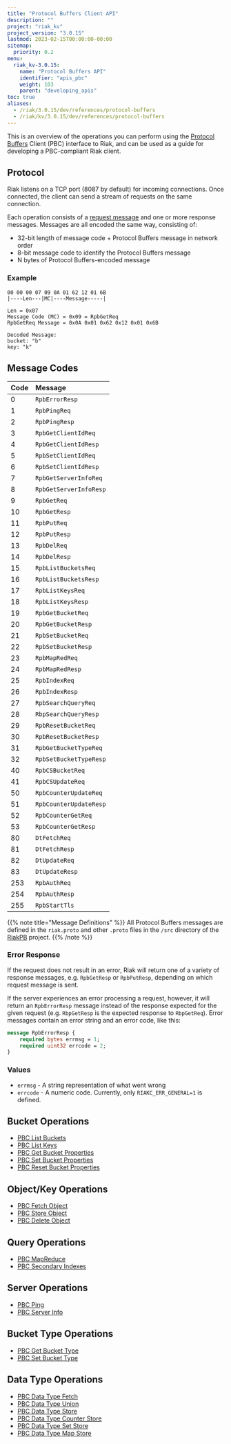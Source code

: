 ```yaml
---
title: "Protocol Buffers Client API"
description: ""
project: "riak_kv"
project_version: "3.0.15"
lastmod: 2023-02-15T00:00:00-00:00
sitemap:
  priority: 0.2
menu:
  riak_kv-3.0.15:
    name: "Protocol Buffers API"
    identifier: "apis_pbc"
    weight: 103
    parent: "developing_apis"
toc: true
aliases:
  - /riak/3.0.15/dev/references/protocol-buffers
  - /riak/kv/3.0.15/dev/references/protocol-buffers
---
```


This is an overview of the operations you can perform using the
[Protocol Buffers](https://code.google.com/p/protobuf/) Client (PBC)
interface to Riak, and can be used as a guide for developing a
PBC-compliant Riak client.

## Protocol

Riak listens on a TCP port (8087 by default) for incoming connections.
Once connected, the client can send a stream of requests on the same
connection.

Each operation consists of a [request message](https://developers.google.com/protocol-buffers/docs/encoding) and one or more response messages. Messages are all encoded the same way, consisting of:

* 32-bit length of message code + Protocol Buffers message in network
  order
* 8-bit message code to identify the Protocol Buffers message
* N bytes of Protocol Buffers-encoded message

### Example

```
00 00 00 07 09 0A 01 62 12 01 6B
|----Len---|MC|----Message-----|

Len = 0x07
Message Code (MC) = 0x09 = RpbGetReq
RpbGetReq Message = 0x0A 0x01 0x62 0x12 0x01 0x6B

Decoded Message:
bucket: "b"
key: "k"
```

## Message Codes

Code | Message |
:----|:--------|
0 | `RpbErrorResp` |
1 | `RpbPingReq` |
2 | `RpbPingResp` |
3 | `RpbGetClientIdReq` |
4 | `RpbGetClientIdResp` |
5 | `RpbSetClientIdReq` |
6 | `RpbSetClientIdResp` |
7 | `RpbGetServerInfoReq` |
8 | `RpbGetServerInfoResp` |
9 | `RpbGetReq` |
10 | `RpbGetResp` |
11 | `RpbPutReq` |
12 | `RpbPutResp` |
13 | `RpbDelReq` |
14 | `RpbDelResp` |
15 | `RpbListBucketsReq` |
16 | `RpbListBucketsResp` |
17 | `RpbListKeysReq` |
18 | `RpbListKeysResp` |
19 | `RpbGetBucketReq` |
20 | `RpbGetBucketResp` |
21 | `RpbSetBucketReq` |
22 | `RpbSetBucketResp` |
23 | `RpbMapRedReq` |
24 | `RpbMapRedResp` |
25 | `RpbIndexReq` |
26 | `RpbIndexResp` |
27 | `RpbSearchQueryReq` |
28 | `RbpSearchQueryResp` |
29 | `RpbResetBucketReq` |
30 | `RpbResetBucketResp` |
31 | `RpbGetBucketTypeReq` |
32 | `RpbSetBucketTypeResp` |
40 | `RpbCSBucketReq` |
41 | `RpbCSUpdateReq` |
50 | `RpbCounterUpdateReq` |
51 | `RpbCounterUpdateResp` |
52 | `RpbCounterGetReq` |
53 | `RpbCounterGetResp` |
80 | `DtFetchReq` |
81 | `DtFetchResp` |
82 | `DtUpdateReq` |
83 | `DtUpdateResp` |
253 | `RpbAuthReq` |
254 | `RpbAuthResp` |
255 | `RpbStartTls` |

{{% note title="Message Definitions" %}}
All Protocol Buffers messages are defined in the `riak.proto` and other
`.proto` files in the `/src` directory of the
<a href="https://github.com/basho/riak_pb">RiakPB</a> project.
{{% /note %}}

### Error Response

If the request does not result in an error, Riak will return one of a
variety of response messages, e.g. `RpbGetResp` or `RpbPutResp`,
depending on which request message is sent.

If the server experiences an error processing a request, however, it
will return an `RpbErrorResp` message instead of the response expected
for the given request (e.g. `RbpGetResp` is the expected response to
`RbpGetReq`). Error messages contain an error string and an error code,
like this:

```protobuf
message RpbErrorResp {
    required bytes errmsg = 1;
    required uint32 errcode = 2;
}
```

### Values

* `errmsg` - A string representation of what went wrong
* `errcode` - A numeric code. Currently, only `RIAKC_ERR_GENERAL=1`
  is defined.

## Bucket Operations

* [PBC List Buckets]({{<baseurl>}}riak/kv/3.0.15/developing/api/protocol-buffers/list-buckets)
* [PBC List Keys]({{<baseurl>}}riak/kv/3.0.15/developing/api/protocol-buffers/list-keys)
* [PBC Get Bucket Properties]({{<baseurl>}}riak/kv/3.0.15/developing/api/protocol-buffers/get-bucket-props)
* [PBC Set Bucket Properties]({{<baseurl>}}riak/kv/3.0.15/developing/api/protocol-buffers/set-bucket-props)
* [PBC Reset Bucket Properties]({{<baseurl>}}riak/kv/3.0.15/developing/api/protocol-buffers/reset-bucket-props)

## Object/Key Operations

* [PBC Fetch Object]({{<baseurl>}}riak/kv/3.0.15/developing/api/protocol-buffers/fetch-object)
* [PBC Store Object]({{<baseurl>}}riak/kv/3.0.15/developing/api/protocol-buffers/store-object)
* [PBC Delete Object]({{<baseurl>}}riak/kv/3.0.15/developing/api/protocol-buffers/delete-object)

## Query Operations

* [PBC MapReduce]({{<baseurl>}}riak/kv/3.0.15/developing/api/protocol-buffers/mapreduce)
* [PBC Secondary Indexes]({{<baseurl>}}riak/kv/3.0.15/developing/api/protocol-buffers/secondary-indexes)

## Server Operations

* [PBC Ping]({{<baseurl>}}riak/kv/3.0.15/developing/api/protocol-buffers/ping)
* [PBC Server Info]({{<baseurl>}}riak/kv/3.0.15/developing/api/protocol-buffers/server-info)

## Bucket Type Operations

* [PBC Get Bucket Type]({{<baseurl>}}riak/kv/3.0.15/developing/api/protocol-buffers/get-bucket-type)
* [PBC Set Bucket Type]({{<baseurl>}}riak/kv/3.0.15/developing/api/protocol-buffers/set-bucket-type)

## Data Type Operations

* [PBC Data Type Fetch]({{<baseurl>}}riak/kv/3.0.15/developing/api/protocol-buffers/dt-fetch)
* [PBC Data Type Union]({{<baseurl>}}riak/kv/3.0.15/developing/api/protocol-buffers/dt-union)
* [PBC Data Type Store]({{<baseurl>}}riak/kv/3.0.15/developing/api/protocol-buffers/dt-store)
* [PBC Data Type Counter Store]({{<baseurl>}}riak/kv/3.0.15/developing/api/protocol-buffers/dt-counter-store)
* [PBC Data Type Set Store]({{<baseurl>}}riak/kv/3.0.15/developing/api/protocol-buffers/dt-set-store)
* [PBC Data Type Map Store]({{<baseurl>}}riak/kv/3.0.15/developing/api/protocol-buffers/dt-map-store)

